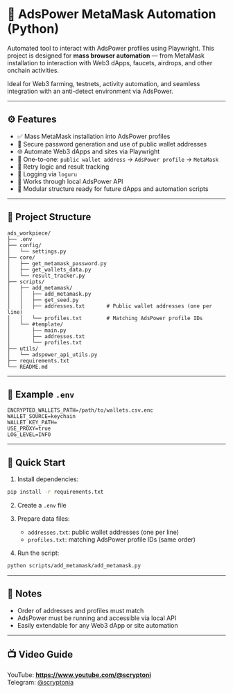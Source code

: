 # 🧠 AdsPower MetaMask Automation (Python)

Automated tool to interact with AdsPower profiles using Playwright. This project is designed for **mass browser automation** — from MetaMask installation to interaction with Web3 dApps, faucets, airdrops, and other onchain activities.

Ideal for Web3 farming, testnets, activity automation, and seamless integration with an anti-detect environment via AdsPower.

---

## ⚙️ Features

- ✅ Mass MetaMask installation into AdsPower profiles
- 🔐 Secure password generation and use of public wallet addresses
- 🌐 Automate Web3 dApps and sites via Playwright
- 🧠 One-to-one: `public wallet address` → `AdsPower profile` → `MetaMask`
- 🔁 Retry logic and result tracking
- 📄 Logging via `loguru`
- 🔌 Works through local AdsPower API
- 🧰 Modular structure ready for future dApps and automation scripts

---

## 📁 Project Structure

```
ads_workpiece/
├── .env
├── config/
│   └── settings.py
├── core/
│   ├── get_metamask_password.py
│   ├── get_wallets_data.py
│   └── result_tracker.py
├── scripts/
│   ├── add_metamask/
│   │   ├── add_metamask.py
│   │   ├── get_seed.py
│   │   ├── addresses.txt       # Public wallet addresses (one per line)
│   │   └── profiles.txt        # Matching AdsPower profile IDs
│   └── #template/
│       ├── main.py
│       ├── addresses.txt
│       └── profiles.txt
├── utils/
│   └── adspower_api_utils.py
├── requirements.txt
└── README.md
```

---

## 🧪 Example `.env`

```env
ENCRYPTED_WALLETS_PATH=/path/to/wallets.csv.enc
WALLET_SOURCE=keychain
WALLET_KEY_PATH=
USE_PROXY=true
LOG_LEVEL=INFO
```

---

## 🚀 Quick Start

1. Install dependencies:

```bash
pip install -r requirements.txt
```

2. Create a `.env` file

3. Prepare data files:
   - `addresses.txt`: public wallet addresses (one per line)
   - `profiles.txt`: matching AdsPower profile IDs (same order)

4. Run the script:

```bash
python scripts/add_metamask/add_metamask.py
```

---

## 📌 Notes

- Order of addresses and profiles must match
- AdsPower must be running and accessible via local API
- Easily extendable for any Web3 dApp or site automation

---

## 📺 Video Guide

YouTube: **https://www.youtube.com/@scryptoni**  
Telegram: [@scryptonia](https://t.me/+FuS4BPeF_6RmNjk8)
